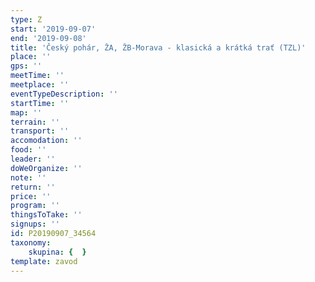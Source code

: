 ```yaml
---
type: Z
start: '2019-09-07'
end: '2019-09-08'
title: 'Český pohár, ŽA, ŽB-Morava - klasická a krátká trať (TZL)'
place: ''
gps: ''
meetTime: ''
meetplace: ''
eventTypeDescription: ''
startTime: ''
map: ''
terrain: ''
transport: ''
accomodation: ''
food: ''
leader: ''
doWeOrganize: ''
note: ''
return: ''
price: ''
program: ''
thingsToTake: ''
signups: ''
id: P20190907_34564
taxonomy:
    skupina: {  }
template: zavod
---
```

